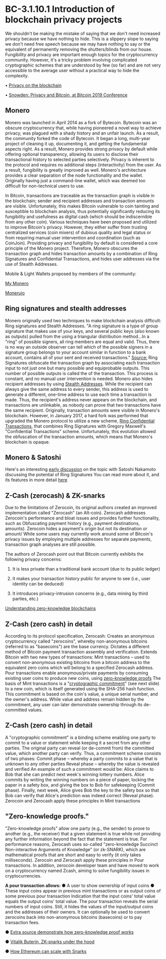 # BC-3.1.10.1 Introduction of blockchain privacy projects

We shouldn't be making the mistake of saying that we don't need increased privacy because we have nothing to hide. This is a slippery slope to saying we don't need free speech because we may have nothing to say or the equivalent of permanently removing the shutters/blinds from our house. Fungibility and privacy are important enough topics for the cryptocurrency community. However, it's a tricky problem involving complicated cryptographic schemes that are understood by few (so far) and are not very accessible to the average user without a practical way to hide the complexity.

•	[Privacy on the blockchain](https://hackernoon.com/privacy-on-the-blockchain-7549b50160ec)

•	[Snowden: Privacy and Bitcoin, at Bitcoin 2019 Conference](https://masterthecrypto.com/privacy-coins-anonymous-cryptocurrencies/)

## Monero

Monero was launched in April 2014 as a fork of Bytecoin. Bytecoin was an obscure cryptocurrency that, while having pioneered a novel way to achieve privacy, was plagued with a shady history and an unfair launch. As a result, the community forked the code of Bytecoin. It began a long, multi-year project of cleaning it up, documenting it, and getting the fundamental aspects right. As a result, Monero provides strong privacy by default while offering optional transparency, allowing its users to disclose their transactional history to selected parties selectively. Privacy is inherent to the protocol and requires no additional steps (interactivity) from the user. As a result, fungibility is greatly improved as well.
Monero's architecture provides a clear separation of the node functionality and the wallet. Originally having just a command-line wallet, which was deemed too difficult for non-technical users to use. 

In Bitcoin, transactions are traceable as the transaction graph is visible in the blockchain; sender and recipient addresses and transaction amounts are visible. Unfortunately, this makes Bitcoin vulnerable to coin tainting and susceptible to blockchain analysis, thus potentially significantly reducing its fungibility and usefulness as digital cash (which should be indiscernible from any other coin). Various techniques have been proposed and utilized to improve Bitcoin's privacy. However, they either suffer from trusting centralized services (coin mixers) of dubious quality and legal status or from requiring manual user intervention and coordination (such as CoinJoin).
Providing privacy and fungibility by default is considered a core principle of the Monero project. Therefore, Monero obscures the transaction graph and hides transaction amounts by a combination of Ring Signatures and Confidential Transactions, and hides user addresses via the use of Stealth Addresses.

Mobile & Light Wallets proposed by members of the community: 

[My Monero](https://mymonero.com/#/)

[Monerujo](https://monerujo.io/)

## Ring signatures and stealth addresses	
Monero originally used two techniques to make blockchain analysis difficult: Ring signatures and Stealth Addresses.
"A ring signature is a type of group signature that makes use of your [](https://getmonero.org/resources/moneropedia/account.html) keys, and several public keys (also known as outputs) pulled from the [](https://getmonero.org/resources/moneropedia/blockchain.html) using a triangular distribution method…In a "ring" of possible signers, all ring members are equal and valid. Thus, there is no way an outside observer can tell which of the possible signers in a signature group belongs to your account similar in function to a bank account, contains all of your sent and received transactions."
[Source:](https://getmonero.org/resources/moneropedia/ringsignatures.html)
Ring Signatures obfuscate the transaction graph by associating each transaction input to not just one but many possible and equiprobable outputs. This number of possible outputs is called the [](https://getmonero.org/resources/moneropedia/ring-size.html) of the transaction. This process is constant, and no manual user intervention is needed.
Monero also hides recipient addresses by using [Stealth Addresses]( https://getmonero.org/resources/moneropedia/stealthaddress.html). While the recipient can always give the same address to every sender, this address is used to generate a different, one-time address to use each time a transaction is made. Thus, the recipient's address never appears on the blockchain, and transactions are unlinkable, as nobody can prove that two transactions have the same recipient.
Originally, transaction amounts were visible in Monero's blockchain. However, in January 2017, a hard fork was performed that upgraded the Monero protocol to utilize a new scheme, [Ring Confidential Transactions]( https://lab.getmonero.org/pubs/MRL-0005.pdf), that combines Ring Signatures with Gregory Maxwell's "Confidential Transactions" scheme. Unfortunately, this evolution allowed the obfuscation of the transaction amounts, which means that Monero's blockchain is opaque.

## Monero & Satoshi
Here's an interesting [early discussion]( https://bitcointalk.org/index.php?topic=770.msg9074#msg9074 
) on the topic with Satoshi Nakamoto discussing the potential of Ring Signatures 
You can read more about it, and its features in more detail [here](https://getmonero.org/home)

## Z-Cash (zerocash) & ZK-snarks

Due to the limitations of Zerocoin, its original authors created an improved implementation called "Zerocash" (an Alt-coin). Zerocash addresses Zerocoin's performance and bloat issues and provides further functionality, such as Obfuscating payment history (e.g., payment destinations, amounts). 
 Zerocoin hides a payment's origin but not its destination or amount/ While some users may currently work around some of Bitcoin's privacy issues by employing multiple addresses for separate payments, transaction graph analyses are still possible.

The authors of Zerocash point out that Bitcoin currently exhibits the following privacy concerns: 

1.	It is less private than a traditional bank account (due to its public ledger)

2.	It makes your transaction history public for anyone to see (i.e., user identity can be deduced) 

3.	It introduces privacy-intrusion concerns (e.g., data mining by third parties, etc.)

[Understanding zero-knowledge blockchains](http://www.multichain.com/blog/2016/11/understanding-zero-knowledge-blockchains/)

## Z-Cash (zero cash) in detail
According to its protocol specification, Zerocash:
Creates an anonymous cryptocurrency called "zerocoins", whereby non-anonymous bitcoins
(referred to as "basecoins") are the base currency.
Dictates a different method of Bitcoin payment transaction assembly and verification. Extends Bitcoin with two new types of transactions:
Mint transactions – used to convert non-anonymous existing bitcoins from a bitcoin address to
the equivalent zero coins which will belong to a specified Zerocash address.
Pour transactions enable anonymous/private payments by consuming existing user coins to produce new coins, using [zero-knowledge proofs]( https://en.wikipedia.org/wiki/Zero-knowledge_proof)
The basis of Mint transactions is a "[cryptographic commitment]( https://en.wikipedia.org/wiki/Commitment_scheme)" (see next slide) to a new coin, which is itself generated using the SHA-256 hash function. This commitment is based on the coin's value, a unique serial number, and the owner's address. While value and address remain hidden by the commitment, any user can later demonstrate ownership through its de-committed values.

## Z-Cash (zero cash) in detail
A "cryptographic commitment" is a binding scheme enabling one party to commit to a value or statement while keeping it a secret from any other parties. The original party can reveal (or de-commit from) the committed value, which another party can verify. Thus, a commitment scheme consists of two phases: 
Commit phase – whereby a party commits to a value that is unknown to any other parties
Reveal phase – whereby the value is revealed and verified
An example of such a commitment would be:
Alice claims to Bob that she can predict next week's winning lottery numbers.
Alice commits by writing the winning numbers on a piece of paper, locking the paper in a safety box, and giving the box to Bob for safekeeping (Commit phase).
Finally, next week, Alice gives Bob the key to the safety box so that Bob can verify that Alice's prediction was indeed correct (Reveal phase).
Zerocoin and Zerocash apply these principles in Mint transactions

## "Zero-knowledge proofs." 
"Zero-knowledge proofs" allow one party (e.g., the sender) to prove to another (e.g., the receiver) that a given statement is true while not providing any further information beyond the fact that the statement is true. For performance reasons, Zerocash uses so-called "zero-knowledge Succinct Non-interactive Arguments of Knowledge" (or zk-SNARK), which are mathematical proofs that are short and easy to verify (it only takes milliseconds). 
Zerocoin and Zerocash apply these principles in Pour transactions. In addition, zerocoin developer team and [](https://eprint.iacr.org/2013/879.pdf) have moved to work on a cryptocurrency named Zcash, aiming to solve fungibility issues in cryptocurrencies.

**A pour transaction allows:**
●	A user to show ownership of input coins
●	These input coins appear in previous mint transactions or as output coins of some previous pour transaction Indication that the input coins' total value equals the output coins' total value.
The pour transaction reveals the serial numbers of input coins. Still, it hides the values of the input/output coins and the addresses of their owners. It can optionally be used to convert zerocoins back into non-anonymous bitcoins (basecoins) or to pay transaction fees.

●	[Extra source demonstrate how zero-knowledge proof works](https://www.linkedin.com/pulse/demonstrate-how-zero-knowledge-proofs-work-without-using-chalkias/)

●	[Vitalik Buterin, ZK-snarks under the hood](https://medium.com/@VitalikButerin/zk-snarks-under-the-hood-b33151a013f6)

●	[How Ethereum can scale with Snarks](https://tokeneconomy.co/how-ethereum-can-scale-with-snarks-101-5b06ff048bb7)


